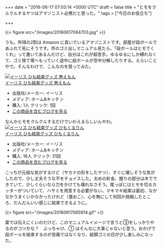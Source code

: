 
+++
date = "2016-06-17 07:03:14 +0000 UTC"
draft = false
title = "ヒモをクルクルするヤツはアマゾニスト必携だと思った。"
tags = ["今日のお役立ち"]

+++


{{< figure src="/images/20160617064703.jpg"  >}}

うも。所得の2割は Amazon に貢いでいるアマゾニストです。部屋が段ボールであふれて死にそうです。市のゴミ出しマニュアル見たら、「段ボールはヒモでくくれ」って書いてあるんだけど、自分はこれが超苦手。ゆるゆるにしか縛れなくて、ゴミ捨て場へもっていく途中に段ボールが空中分解したりする。えらいことやで。そんなわけで、こんなのを買ってみた。<div class="hatena-asin-detail"><a href="http://www.amazon.co.jp/exec/obidos/ASIN/B006Q54U86/bestylesnet-22/"><img src="http://ecx.images-amazon.com/images/I/31Ma5s9NoCL._SL160_.jpg" class="hatena-asin-detail-image" alt="イーリス ひも結束グッズ 巻えもん" title="イーリス ひも結束グッズ 巻えもん"/></a><div class="hatena-asin-detail-info"><a href="http://www.amazon.co.jp/exec/obidos/ASIN/B006Q54U86/bestylesnet-22/">イーリス ひも結束グッズ 巻えもん</a><ul><li><span class="hatena-asin-detail-label">出版社/メーカー:</span> イーリス</li><li><span class="hatena-asin-detail-label">メディア:</span> ホーム&amp;キッチン</li><li><span class="hatena-asin-detail-label">購入</span>: 1人 <span class="hatena-asin-detail-label">クリック</span>: 1回</li><li><a href="http://d.hatena.ne.jp/asin/B006Q54U86/bestylesnet-22" target="_blank">この商品を含むブログを見る</a></li></ul></div><div class="hatena-asin-detail-foot"></div></div>なんかヒモをクルクルするだけでいわえるらしいんやわ。<div class="hatena-asin-detail"><a href="http://www.amazon.co.jp/exec/obidos/ASIN/B003EJGUE4/bestylesnet-22/"><img src="http://d.hatena.ne.jp/images/hatena_aws.gif" class="hatena-asin-detail-image" alt="イーリス ひも結束グッズ ひもくるりん" title="イーリス ひも結束グッズ ひもくるりん"/></a><div class="hatena-asin-detail-info"><a href="http://www.amazon.co.jp/exec/obidos/ASIN/B003EJGUE4/bestylesnet-22/">イーリス ひも結束グッズ ひもくるりん</a><ul><li><span class="hatena-asin-detail-label">出版社/メーカー:</span> イーリス</li><li><span class="hatena-asin-detail-label">メディア:</span> ホーム&amp;キッチン</li><li><span class="hatena-asin-detail-label">購入</span>: 16人 <span class="hatena-asin-detail-label">クリック</span>: 31回</li><li><a href="http://d.hatena.ne.jp/asin/B003EJGUE4/bestylesnet-22" target="_blank">この商品を含むブログを見る</a></li></ul></div><div class="hatena-asin-detail-foot"></div></div>こっちが元祖な気がするけど（サカナの形をしたヤツ）、すぐに壊しそうな気がしたので、少し丈夫そうな不をチョイスした。太めの針金、握りの部分は木でできていて、少しぐらいなら力をかけても壊れなさそう。尾っぽにはヒモを切るカッターがついていて、ハサミを用意する必要がない。マキマキ結束は最初、なかなかうまくいかなかったけれど（激おこ）、心を無にして何回か挑戦したところ、だんだんいい感じに結束できるように。

{{< figure src="/images/20160617065914.gif"  >}}

葉では伝えにくいのだけど、このマニュアルイメージで言うと③をしっかりやるのがコツかな？　ぶっちゃけ、① はそんなに大事じゃないと思う。おかげで段ボールを結束するのが苦痛ではなくなり、紙類ゴミの日が少し楽しみになった。


